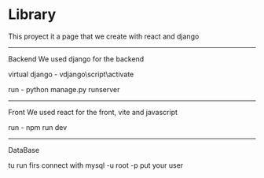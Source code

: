 # Library
 This proyect it a page that we create with react and django

--------------------------------------------------------------------------------------------

Backend
We used django for the backend

virtual django - vdjango\script\activate

run - python manage.py runserver

--------------------------------------------------------------------------------------------

Front
We used react for the front, vite and javascript

run - npm run dev

-------------------------------------------------------------------------------------------

DataBase

tu run firs connect with mysql -u root -p
put your user